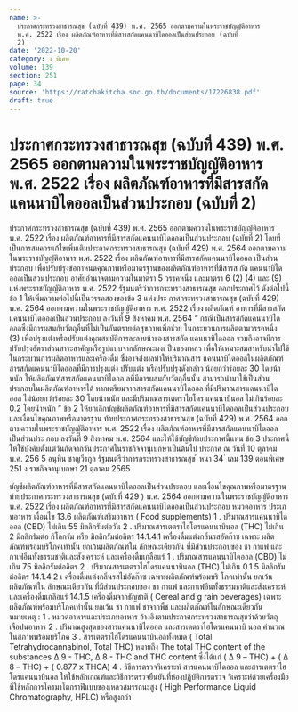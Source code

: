 ```yaml
---
name: >-
  ประกาศกระทรวงสาธารณสุข (ฉบับที่ 439) พ.ศ. 2565 ออกตามความในพระราชบัญญัติอาหาร
  พ.ศ. 2522 เรื่อง ผลิตภัณฑ์อาหารที่มีสารสกัดแคนนาบิไดออลเป็นส่วนประกอบ (ฉบับที่
  2)
date: '2022-10-20'
category: ง พิเศษ
volume: 139
section: 251
page: 34
source: 'https://ratchakitcha.soc.go.th/documents/17226838.pdf'
draft: true
---
```


# ประกาศกระทรวงสาธารณสุข (ฉบับที่ 439) พ.ศ. 2565 ออกตามความในพระราชบัญญัติอาหาร พ.ศ. 2522 เรื่อง ผลิตภัณฑ์อาหารที่มีสารสกัดแคนนาบิไดออลเป็นส่วนประกอบ (ฉบับที่ 2)

ประกาศกระทรวงสาธารณสุข (ฉบับที่ 439) พ.ศ. 2565 ออกตามความในพระราชบัญญัติอาหาร พ.ศ. 2522 เรื่อง ผลิตภัณฑ์อาหารที่มีสารสกัดแคนนาบิไดออลเป็นส่วนประกอบ (ฉบับที่ 2) โดยที่เป็นการสมควรแก้ไขเพิ่มเติมประกาศกระทรวงสาธารณสุข (ฉบับที่ 429) พ.ศ. 2564 ออกตามความในพระราชบัญญัติอาหาร พ.ศ. 2522 เรื่อง ผลิตภัณฑ์อาหารที่มีสารสกัดแคนนาบิไดออล เป็นส่วนประกอบ เพื่อปรับปรุงข้อกาหนดคุณภาพหรือมาตรฐานของผลิตภัณฑ์อาหารที่มีสารส กัด แคนนาบิไดออลเป็นส่วนประกอบ อาศัยอำนาจตามความในมาตรา 5 วรรคหนึ่ง และมาตรา 6 (2) (4) และ (9) แห่งพระราชบัญญัติอาหาร พ.ศ. 2522 รัฐมนตรีว่าการกระทรวงสาธารณสุข ออกประกาศไว้ ดังต่อไปนี้ ข้อ 1 ให้เพิ่มความต่อไปนี้เป็นวรรคสองของข้อ 3 แห่งประ กาศกระทรวงสาธารณสุข (ฉบับที่ 429) พ.ศ. 2564 ออกตามความในพระราชบัญญัติอาหาร พ.ศ. 2522 เรื่อง ผลิตภัณฑ์ อาหารที่มีสารสกัดแคนนาบิไดออลเป็นส่วนประกอบ ลงวันที่ 9 สิงหาคม พ.ศ. 2564 “ กรณีเป็นสารสกัดแคนนาบิไดออลซึ่งมีการผสมกับวัตถุอื่นที่ไม่เป็นอันตรายต่อสุขภาพเพื่อช่วย ในกระบวนการผลิตตามวรรคหนึ่ง (3) เพื่อปรุงแต่งหรือปรับแต่งคุณสมบัติการละลายน้าของสารสกัด แคนนาบิไดออล รวมถึงอาจมีการปรับปรุงอัตราส่วนสาระสาคัญหรือรูปแบบจากลักษณะผงเ ป็นของเหลว เพื่อให้เหมาะสมสาหรับนำไปใช้ในกระบวนการผลิตอาหารและเครื่องดื่ม ซึ่งอาจส่งผลทำให้ปริมาณสาร แคนนาบิไดออลในผลิตภัณฑ์สารสกัดแคนนาบิไดออลที่มีการปรุงแต่ง ปรับแต่ง หรือปรับปรุงดังกล่าว น้อยกว่าร้อยละ 30 โดยน้าหนัก ให้ผลิตภัณฑ์สารสกัดแคนนาบิไดออ ลที่มีการผสมกับวัตถุอื่นนั้น สามารถนำมาใช้เป็นส่วนประกอบในผลิตภัณฑ์อาหารได้ หากเตรียมจากสารสกัดแคนนาบิไดออล ที่มีปริมาณสารแคนนาบิไดออล ไม่น้อยกว่าร้อยละ 30 โดยน้าหนัก และมีปริมาณสารเตตราไฮโดร แคนนาบินอล ไม่เกินร้อยละ 0.2 โดยน้ำหนัก ” ข้อ 2 ให้ยกเลิกบัญชีผลิตภัณฑ์อาหารที่มีสารสกัดแคนนาบิไดออลเป็นส่วนประกอบ และเงื่อนไขคุณภาพหรือมาตรฐาน ท้ายประกาศกระทรวงสาธารณสุข (ฉบับที่ 429) พ.ศ. 2564 ออกตามความในพระราชบัญญัติอาหาร พ.ศ. 2522 เรื่อง ผลิตภัณฑ์อาหารที่มีสารสกัดแคนนาบิไดออล เป็นส่วนประ กอบ ลงวันที่ 9 สิงหาคม พ.ศ. 2564 และให้ใช้บัญชีท้ายประกาศนี้แทน ข้อ 3 ประกาศนี้ให้ใช้บังคับตั้งแต่วันถัดจากวันประกาศในราชกิจจานุเบกษาเป็นต้นไป ประกาศ ณ วันที่ 10 ตุลาคม พ.ศ. 256 5 อนุทิน ชาญวีรกูล รัฐมนตรีว่าการกระทรวงสาธารณสุข ้ หนา 34 ่ เลม 139 ตอนพิเศษ 251 ง ราชกิจจานุเบกษา 21 ตุลาคม 2565

บัญชีผลิตภัณฑ์อาหารที่มีสารสกัดแคนนาบิไดออลเป็นส่วนประกอบ และเงื่อนไขคุณภาพหรือมาตรฐาน ท้ายประกาศกระทรวงสาธารณสุข (ฉบับที่ 429 ) พ.ศ. 2564 ออกตามความในพระราชบัญญัติอาหาร พ.ศ. 2522 เรื่อง ผลิตภัณฑ์อาหารที่มีสารสกัดแคนนาบิไดออลเป็นส่วนประกอบ หมวดอาหาร ประเภ ทอาหาร เงื่อนไข 13.6 ผลิตภัณฑ์เสริมอาหาร ( Food supplements) 1 . ปริมาณสารแคนนาบิไดออล (CBD) ไม่เกิน 55 มิลลิกรัมต่อวัน 2 . ปริมาณสารเตตราไฮโดรแคนนาบินอล (THC) ไม่เกิน 2 มิลลิกรัมต่อ กิโลกรัม หรือ มิลลิกรัมต่อลิตร 14.1.4.1 เครื่องดื่มแต่งกลิ่นรสอัดก๊าซ เฉพาะ ผลิต ภัณฑ์พร้อมบริโภคเท่านั้น ยกเว้นผลิตภัณฑ์ใน ลักษณะเดียวกัน ที่มีส่วนประกอบของ ชา กาแฟ และกาเฟอีนทั้งธรรมชาติและสังเคราะห์ และเครื่องดื่มเกลือแร่ 1 . ปริมาณสารแคนนาบิไดออล (CBD) ไม่เกิน 75 มิลลิกรัมต่อลิตร 2 . ปริมาณสารเตตราไฮโดรแคนนาบินอล (THC) ไม่เกิน 0.1 5 มิลลิกรัมต่อลิตร 14.1.4.2 เ ครื่องดื่มแต่งกลิ่นรสไม่อัดก๊าซ เฉพาะผลิตภัณฑ์พร้อมบริ โภคเท่านั้น ยกเว้นผลิตภัณฑ์ใน ลักษณะเดียวกัน ที่มีส่วนประกอบของ ชา กาแฟ และกาเฟอีนทั้งธรรมชาติและสังเคราะห์ และเครื่องดื่มเกลือแร่ 14.1.5 เครื่องดื่มจากธัญชาติ ( Cereal and g rain beverages) เฉพาะผลิตภัณฑ์พร้อมบริโภคเท่านั้น ยกเว้น ชา กาแฟ ชาจากพืช และผลิตภัณฑ์ในลักษณะเดียวกัน หมายเหตุ : 1 . หมวดอาหารและประเภทอาหาร อ้างอิงตามประกาศกระทรวงสาธารณสุขว่าด้วยวัตถุเจือปนอาหาร 2 . ปริมาณสูงสุดของสารแคนนาบิไดออล และสารเตตราไฮโดรแคนนาบิ นอล คำนวณในสภาพพร้อมบริโภค 3 . สารเตตราไฮโดรแคนนาบินอลทั้งหมด ( Total Tetrahydrocannabinol, Total THC) หมายถึง The total THC content of the substances ∆ 9 - THC, ∆ 8 - THC and THC content ซึ่งได้แก่ ( ∆ 9 – THC) + ( ∆ 8 – THC) + ( 0.877 x THCA) 4 . วิธีการตรวจวิเคราะห์ สารแคนนาบิไดออล และสารเตตราไฮโดรแคนนาบินอล ให้ใช้หลักเกณฑ์และวิธีการตรวจยืนยันที่ห้องปฏิบัติการตรวจ วิเคราะห์ด้วยเครื่องมือที่ใช้หลักการโครมาโตกราฟีแบบของเหลวสมรรถนะสูง ( High Performance Liquid Chromatography, HPLC) หรือสูงกว่า
